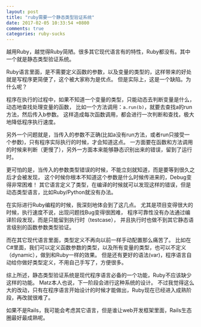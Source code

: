 ```yaml
---
layout: post
title: "ruby需要一个静态类型验证系统"
date: 2017-02-05 10:33:54 +0800
comments: true
categories: ruby-sucks
---
```


越用Ruby，越觉得Ruby简陋。很多其它现代语言有的特性，Ruby都没有。其中一个就是静态类型验证系统。

Ruby语言里面，是不需要定义函数的参数，以及变量的类型的，这样带来的好处就是写程序更简便了，这个被大家称为是优点。
但是实际上，这是一个缺陷。为什么呢？

程序在执行的过程中，如果不知道一个变量的类型，只能动态去判断变量是什么，动态地查找处理变量的函数，
比如一个方法调用：`a.run(b)`，就要去查找a的run方法，然后传入b参数。
这样造成每次函数调用，都会进行一次判断和查找，极大地降低程序执行速度。

另外一个问题就是，当传入的参数不正确(比如a没有run方法，或者run只接受一个参数)，只有程序实际执行的时候，才会知道这点。
一方面要在函数和方法调用的时候来判断（更慢了），另外一方面本来能够静态识别出来的错误，留到了运行时。

更可怕的是，当传入的参数类型错误的时候，不能立刻就知道，而是要等到很久之后才会被发现，
这个时候你根本不知道这个参数是什么时候传进来的，Debug变得非常困难！
其它语言定义了类型，在编译的时候就可以发现这样的错误，但是动态类型语言，比如Ruby/Python就没有办法。

在实际进行Ruby编程的时候，我深刻地体会到了这几点。
尤其是项目变得很大的时候，执行速度不说，出现问题找Bug变得很困难，
程序可靠性没有办法通过编译阶段发现，而是只能留到执行时（testcase），
并且执行时也做不到其它静态语言级别的函数参数类型验证。

而在其它现代语言里面，类型定义不再向以前一样手动配置那么痛苦了。
比如在C#里面，我们可以定义函数参数的类型，以及所有变量的类型，也可以不定义（dynamic），做到和Ruby一样的效果。
但是还有更好的语法(var)，程序语言自动给你做好类型定义，不用自己手写了，方便很多。

综上所述，静态类型验证系统是现代程序语言必备的一个功能，Ruby不应该缺少这样的功能。
Matz本人也说，下一阶段会进行这种系统的设计。
不过我觉得这么大的改动，只有在程序语言开始设计的时候才能做出，Ruby现在已经进入成熟阶段，再改就很难了。

如果不是Rails，我可能会考虑其它语言，但是谁让web开发框架里面，Rails生态圈最好最成熟呢。
